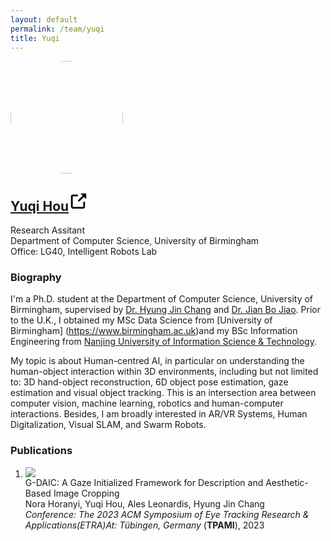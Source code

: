 ```yaml
---
layout: default
permalink: /team/yuqi
title: Yuqi
---
```

<section>
<div class="row">
        <div class="col-sm-3">
            <img style="width: 180px;border-radius: 170px" src="/assets/img/team/Yuqi.jpg">
        </div>
        <div class="col-sm-9">
            <h1 class="post-title">
            <a href=""><b>Yuqi Hou</b></a><span class="hover-icon"><svg height="30" class="octicon octicon-link-external" viewBox="0 0 16 16" version="1.1" width="30" aria-hidden="true"><path fill-rule="evenodd" d="M10.604 1h4.146a.25.25 0 01.25.25v4.146a.25.25 0 01-.427.177L13.03 4.03 9.28 7.78a.75.75 0 01-1.06-1.06l3.75-3.75-1.543-1.543A.25.25 0 0110.604 1zM3.75 2A1.75 1.75 0 002 3.75v8.5c0 .966.784 1.75 1.75 1.75h8.5A1.75 1.75 0 0014 12.25v-3.5a.75.75 0 00-1.5 0v3.5a.25.25 0 01-.25.25h-8.5a.25.25 0 01-.25-.25v-8.5a.25.25 0 01.25-.25h3.5a.75.75 0 000-1.5h-3.5z"></path></svg></span>
            </h1>
            <p class="desc"></p>
            <p>Research Assitant<br>Department of Computer Science, University of Birmingham <br>Office: LG40, Intelligent Robots Lab</p>
            <div class="desc float-left">
            <div class="social">
                <div class="contact-icons">
                <a href="mailto:ZXZ064@student.bham.ac.uk"><i class="fas fa-envelope"></i></a>
                <!-- <a href="assets/pdf/cv.pdf"><i class="ai ai-cv"></i></a> -->
                <a href="https://scholar.google.co.uk/citations?hl=zh-CN&user=B1mu6ugAAAAJ" target="_blank" title="Google Scholar"><i class="ai ai-google-scholar"></i></a>
                <a href="https://github.com/ZhongqunZHANG" target="_blank" title="GitHub"><i class="fab fa-github"></i></a>
                <a href="https://twitter.com/Zhongqun_ZHANG" target="_blank" title="Twitter"><i class="fab fa-twitter"></i></a>
                <!-- <a href="https://www.linkedin.com/in/zhenanf" target="_blank" title="LinkedIn"><i class="fab fa-linkedin"></i></a> -->
                </div>
                </div>
            </div>
        </div>
    </div>
</section>

### **Biography**

I'm a Ph.D. student at the Department of Computer Science, University of Birmingham, supervised by [Dr. Hyung Jin Chang](https://hyungjinchang.wordpress.com/) and [Dr. Jian Bo Jiao](https://jianbojiao.com/). Prior to the U.K., I obtained my MSc Data Science from [University of Birmingham] (https://www.birmingham.ac.uk)and my BSc Information Engineering from [Nanjing University of Information Science & Technology](https://www.nuist.edu.cn/).

My topic is about Human-centred AI, in particular on understanding the human-object interaction within 3D environments, including but not limited to: 3D hand-object reconstruction, 6D object pose estimation, gaze estimation and visual object tracking. This is an intersection area between computer vision, machine learning, robotics and human-computer interactions. Besides, I am broadly interested in AR/VR Systems, Human Digitalization, Visual SLAM, and Swarm Robots.

<!-- ### **News**
- [01/2023] One paper accepted by ETRA:  -->

### **Publications**

<section>
    <div class="publications">
        <ol class="bibliography">
            <li>
            <div class="row">
            <div class="col-sm-2 teaser">
                <img src="../../assets/img/team/Elden/EldenCVPR22.jpg" class="teaser img-fluid z-depth-1">
            </div>
            <div id="li2021metadrive" class="col-sm-9">
                <div class="title">G-DAIC: A Gaze Initialized Framework for Description and Aesthetic-Based Image Cropping</div>
                <div class="author">Nora Horanyi, Yuqi Hou, Ales Leonardis, Hyung Jin Chang
                </div>
                <div class="periodical">
                <em>Conference: The 2023 ACM Symposium of Eye Tracking Research & Applications(ETRA)At: Tübingen, Germany</em>
                (<b>TPAMI</b>), 2023
                </div>
                <div class="links">
<!--                 <a href="https://arxiv.org/pdf/2109.12674" class="btn btn-sm z-depth-0 waves-effect waves-light" role="button" target="_blank">PDF</a>
                <a href="https://github.com/metadriverse/metadrive" class="btn btn-sm z-depth-0 waves-effect waves-light" role="button" target="_blank">Code</a>
                <a href="https://metadriverse.github.io/metadrive" class="btn btn-sm z-depth-0 waves-effect waves-light" role="button" target="_blank">Website</a> -->
                </div>
            </div>
            </div>
            </li>
        </ol>
    </div>
</section>
